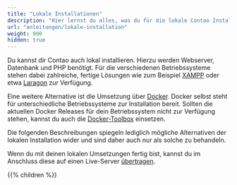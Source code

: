 ```yaml
---
title: "Lokale Installationen"
description: "Hier lernst du alles, was du für die lokale Contao Installation wissen musst."
url: "anleitungen/lokale-installation"
weight: 900
hidden: true
---
```


Du kannst dir Contao auch lokal installieren. Hierzu werden Webserver, Datenbank und PHP benötigt. Für die verschiedenen 
Betriebssysteme stehen dabei zahlreiche, fertige Lösungen wie zum Beispiel [XAMPP](https://www.apachefriends.org) oder 
etwa [Laragon](https://laragon.org/) zur Verfügung. 

Eine weitere Alternative ist die Umsetzung über [Docker](https://www.docker.com/). Docker selbst steht für unterschiedliche Betriebssysteme zur Installation bereit. Sollten die aktuellen Docker Releases für dein Betriebssystem nicht zur Verfügung stehen, kannst du auch die [Docker-Toolbox](https://docs.docker.com/toolbox/overview/) einsetzen.

Die folgenden Beschreibungen spiegeln lediglich mögliche Alternativen der lokalen Installation wider und sind daher auch nur als solche zu behandeln.

Wenn du mit deinen lokalen Umsetzungen fertig bist, kannst du im Anschluss diese auf einen Live-Server [übertragen](../../installation/contao-umziehen/).

{{% children %}}
